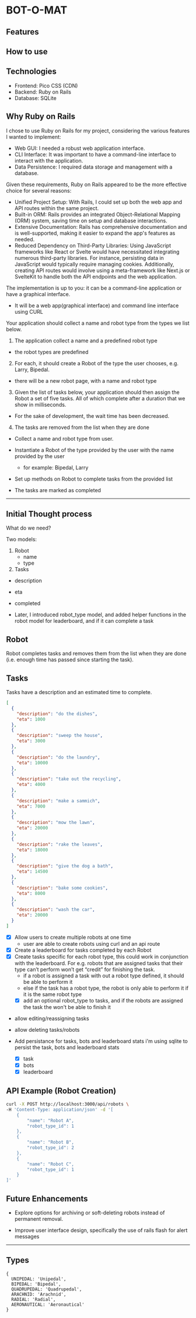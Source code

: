 # BOT-O-MAT

## Features

## How to use

## Technologies

- Frontend: Pico CSS (CDN)
- Backend: Ruby on Rails
- Database: SQLite

## Why Ruby on Rails

I chose to use Ruby on Rails for my project, considering the various features I
wanted to implement:

- Web GUI: I needed a robust web application interface.
- CLI Interface: It was important to have a command-line interface to interact
  with the application.
- Data Persistence: I required data storage and management with a database.

Given these requirements, Ruby on Rails appeared to be the more effective choice
for several reasons:

- Unified Project Setup: With Rails, I could set up both the web app and API
  routes within the same project.
- Built-in ORM: Rails provides an integrated Object-Relational Mapping (ORM)
  system, saving time on setup and database interactions.
- Extensive Documentation: Rails has comprehensive documentation and is
  well-supported, making it easier to expand the app's features as needed.
- Reduced Dependency on Third-Party Libraries: Using JavaScript frameworks like
  React or Svelte would have necessitated integrating numerous third-party
  libraries. For instance, persisting data in JavaScript would typically require
  managing cookies. Additionally, creating API routes would involve using a
  meta-framework like Next.js or SvelteKit to handle both the API endpoints and
  the web application.

The implementation is up to you: it can be a command-line application or have a
graphical interface.

- It will be a web app(graphical interface) and command line interface using
  CURL

Your application should collect a name and robot type from the types we list
below.

1. The application collect a name and a predefined robot type

- the robot types are predefined

2. For each, it should create a Robot of the type the user chooses, e.g. Larry,
   Bipedal.

- there will be a new robot page, with a name and robot type

3. Given the list of tasks below, your application should then assign the Robot
   a set of five tasks. All of which complete after a duration that we show in
   milliseconds.

- For the sake of development, the wait time has been decreased.

4. The tasks are removed from the list when they are done

- Collect a name and robot type from user.
- Instantiate a Robot of the type provided by the user with the name provided by
  the user
  - for example: Bipedal, Larry
- Set up methods on Robot to complete tasks from the provided list

- The tasks are marked as completed

---

## Initial Thought process

What do we need?

Two models:

1. Robot
   - name
   - type
2. Tasks

- description
- eta
- completed

- Later, I introduced robot_type model, and added helper functions in the robot
  model for leaderboard, and if it can complete a task

## Robot

Robot completes tasks and removes them from the list when they are done (i.e.
enough time has passed since starting the task).

## Tasks

Tasks have a description and an estimated time to complete.

```json
[
  {
    "description": "do the dishes",
    "eta": 1000
  },
  {
    "description": "sweep the house",
    "eta": 3000
  },
  {
    "description": "do the laundry",
    "eta": 10000
  },
  {
    "description": "take out the recycling",
    "eta": 4000
  },
  {
    "description": "make a sammich",
    "eta": 7000
  },
  {
    "description": "mow the lawn",
    "eta": 20000
  },
  {
    "description": "rake the leaves",
    "eta": 18000
  },
  {
    "description": "give the dog a bath",
    "eta": 14500
  },
  {
    "description": "bake some cookies",
    "eta": 8000
  },
  {
    "description": "wash the car",
    "eta": 20000
  }
]
```

- [x] Allow users to create multiple robots at one time
  - user are able to create robots using curl and an api route
- [x] Create a leaderboard for tasks completed by each Robot
- [x] Create tasks specific for each robot type, this could work in conjunction
      with the leaderboard. For e.g. robots that are assigned tasks that their
      type can’t perform won’t get “credit” for finishing the task.
  - if a robot is assigned a task with out a robot type defined, it should be
    able to perform it
  - else if the task has a robot type, the robot is only able to perform it if
    it is the same robot type
  - [x] add an optional robot_type to tasks, and if the robots are assigned the
        task the won't be able to finish it
- allow editing/reassigning tasks
- allow deleting tasks/robots

- Add persistance for tasks, bots and leaderboard stats i'm using sqlite to
  persist the task, bots and leaderboard stats
  - [x] task
  - [x] bots
  - [x] leaderboard

## API Example (Robot Creation)

```bash
curl -X POST http://localhost:3000/api/robots \
-H 'Content-Type: application/json' -d '[
    {
        "name": "Robot A",
        "robot_type_id": 1
    },
    {
        "name": "Robot B",
        "robot_type_id": 2
    },
    {
        "name": "Robot C",
        "robot_type_id": 1
    }
]'
```

## Future Enhancements

- Explore options for archiving or soft-deleting robots instead of permanent
  removal.

- Improve user interface design, specifically the use of rails flash for alert
  messages

---

## Types

```
{
  UNIPEDAL: 'Unipedal',
  BIPEDAL: 'Bipedal',
  QUADRUPEDAL: 'Quadrupedal',
  ARACHNID: 'Arachnid',
  RADIAL: 'Radial',
  AERONAUTICAL: 'Aeronautical'
}
```
